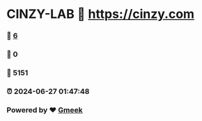 # CINZY-LAB :link: https://cinzy.com 
### :page_facing_up: [6](https://cinzy.com/tag.html) 
### :speech_balloon: 0 
### :hibiscus: 5151 
### :alarm_clock: 2024-06-27 01:47:48 
### Powered by :heart: [Gmeek](https://github.com/Meekdai/Gmeek)
